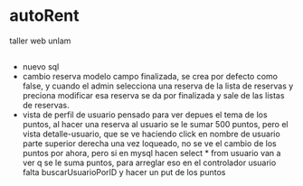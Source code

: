 # autoRent
taller web unlam

##
* nuevo sql
* cambio reserva modelo campo finalizada, se crea por defecto como false, y cuando el admin selecciona una reserva de la lista de reservas
    y preciona modificar esa reserva se da por finalizada y sale de las listas de reservas.
* vista de perfil de usuario pensado para ver depues el tema de los puntos, al hacer una reserva al usuario se le sumar 500 puntos,
    pero el vista detalle-usuario, que se ve haciendo click en nombre de usuario parte superior derecha una vez loqueado, no se ve
    el cambio de los puntos por ahora, pero si en mysql hacen select * from usuario van a ver q se le suma puntos, 
    para arreglar eso en el controlador usuario falta buscarUsuarioPorID y hacer un put de los puntos

###


